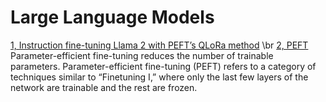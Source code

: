 # Large Language Models
[1, Instruction fine-tuning Llama 2 with PEFT’s QLoRa method](https://github.com/nestor-sun/llm/blob/main/demo/fine-tune.py) \br
[2, PEFT](https://github.com/nestor-sun/llm/blob/main/demo/peft-fine-tune.py)
Parameter-efficient fine-tuning reduces the number of trainable parameters. Parameter-efficient fine-tuning (PEFT) refers to a category of techniques similar to “Finetuning I,” where only the last few layers of the network are trainable and the rest are frozen.

